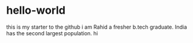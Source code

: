 # hello-world
this is my starter to the github
i am Rahid a fresher b.tech graduate.
India has the second largest population.
hi

